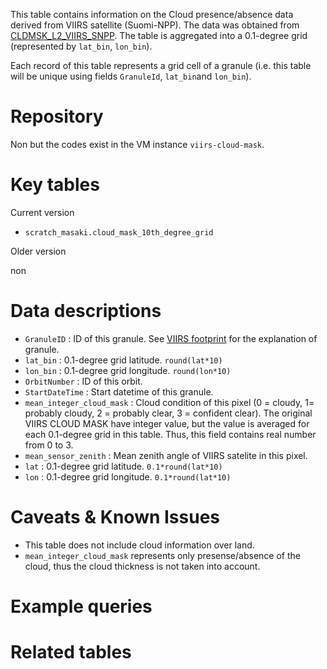 
This table contains information on the Cloud presence/absence data derived from VIIRS satellite (Suomi-NPP). The data was obtained from [CLDMSK_L2_VIIRS_SNPP](https://ladsweb.modaps.eosdis.nasa.gov/missions-and-measurements/products/CLDMSK_L2_VIIRS_SNPP/). The table is aggregated into a 0.1-degree grid (represented by `lat_bin`, `lon_bin`).

Each record of this table represents a grid cell of a granule (i.e. this table will be unique using fields `GranuleId`, `lat_bin`and `lon_bin`).


# Repository

Non but the codes exist in the VM instance `viirs-cloud-mask`.

# Key tables

Current version

- `scratch_masaki.cloud_mask_10th_degree_grid`


Older version

non



# Data descriptions


- `GranuleID` : ID of this granule. See [VIIRS footprint](VIIRS-footprint) for the explanation of granule.
- `lat_bin`	: 0.1-degree grid latitude. `round(lat*10)`
- `lon_bin`	: 0.1-degree grid longitude. `round(lon*10)`
- `OrbitNumber` : ID of this orbit.
- `StartDateTime` : Start datetime of this granule.
- `mean_integer_cloud_mask` : Cloud condition of this pixel (0 = cloudy, 1= probably cloudy, 2 = probably clear, 3 = confident clear). The original VIIRS CLOUD MASK have integer value, but the value is averaged for each 0.1-degree grid in this table. Thus, this field contains real number from 0 to 3.
- `mean_sensor_zenith` : Mean zenith angle of VIIRS satelite in this pixel.
- `lat` : 0.1-degree grid latitude. `0.1*round(lat*10)`
- `lon` : 0.1-degree grid longitude. `0.1*round(lat*10)`



# Caveats & Known Issues

- This table does not include cloud information over land.
- `mean_integer_cloud_mask` represents only presense/absence of the cloud, thus the cloud thickness is not taken into account.


# Example queries




# Related tables


